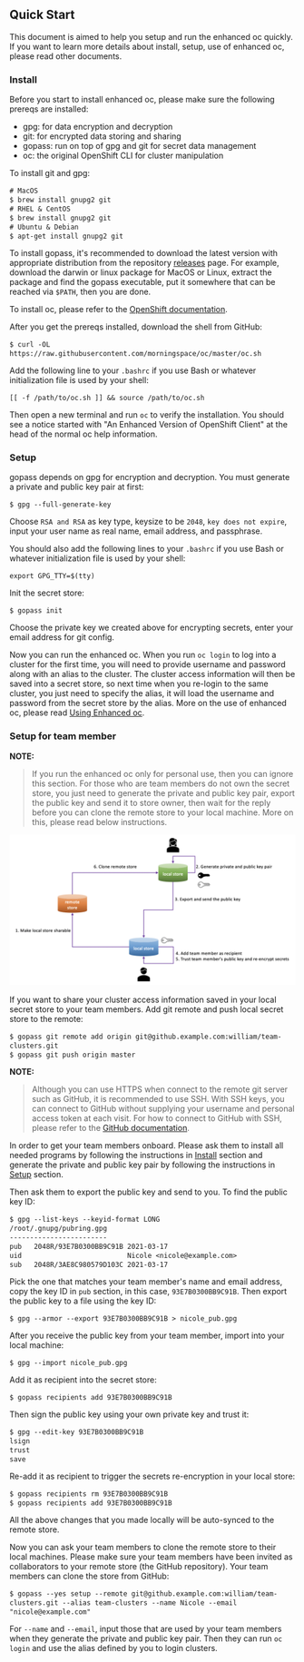 ## Quick Start

This document is aimed to help you setup and run the enhanced oc quickly. If you want to learn more details about install, setup, use of enhanced oc, please read other documents.

### Install

Before you start to install enhanced oc, please make sure the following prereqs are installed:
* gpg: for data encryption and decryption
* git: for encrypted data storing and sharing
* gopass: run on top of gpg and git for secret data management
* oc: the original OpenShift CLI for cluster manipulation

To install git and gpg:
```shell
# MacOS
$ brew install gnupg2 git
# RHEL & CentOS
$ brew install gnupg2 git
# Ubuntu & Debian
$ apt-get install gnupg2 git
```

To install gopass, it's recommended to download the latest version with appropriate distribution from the repository [releases](https://github.com/gopasspw/gopass/releases) page. For example, download the darwin or linux package for MacOS or Linux, extract the package and find the gopass executable, put it somewhere that can be reached via `$PATH`, then you are done.

To install oc, please refer to the [OpenShift documentation](https://docs.openshift.com/container-platform/latest/cli_reference/openshift_cli/getting-started-cli.html#installing-openshift-cli).

After you get the prereqs installed, download the shell from GitHub:
```shell
$ curl -OL https://raw.githubusercontent.com/morningspace/oc/master/oc.sh
```

Add the following line to your `.bashrc` if you use Bash or whatever initialization file is used by your shell:
```shell
[[ -f /path/to/oc.sh ]] && source /path/to/oc.sh
```

Then open a new terminal and run `oc` to verify the installation. You should see a notice started with "An Enhanced Version of OpenShift Client" at the head of the normal oc help information.

### Setup

gopass depends on gpg for encryption and decryption. You must generate a private and public key pair at first:
```shell
$ gpg --full-generate-key
```

Choose `RSA and RSA` as key type, keysize to be `2048`, `key does not expire`, input your user name as real name, email address, and passphrase.

You should also add the following lines to your `.bashrc` if you use Bash or whatever initialization file is used by your shell:
```shell
export GPG_TTY=$(tty)
```

Init the secret store:
```shell
$ gopass init
```

Choose the private key we created above for encrypting secrets, enter your email address for git config.

Now you can run the enhanced oc. When you run `oc login` to log into a cluster for the first time, you will need to provide username and password along with an alias to the cluster. The cluster access information will then be saved into a secret store, so next time when you re-login to the same cluster, you just need to specify the alias, it will load the username and password from the secret store by the alias. More on the use of enhanced oc, please read [Using Enhanced oc](using-enhanced-oc.md).

### Setup for team member

**NOTE:**

> If you run the enhanced oc only for personal use, then you can ignore this section. For those who are team members do not own the secret store, you just need to generate the private and public key pair, export the public key and send it to store owner, then wait for the reply before you can clone the remote store to your local machine. More on this, please read below instructions.

![](assets/team-sharing-qs.png)

If you want to share your cluster access information saved in your local secret store to your team members. Add git remote and push local secret store to the remote:
```shell
$ gopass git remote add origin git@github.example.com:william/team-clusters.git
$ gopass git push origin master
```

**NOTE:**

> Although you can use HTTPS when connect to the remote git server such as GitHub, it is recommended to use SSH. With SSH keys, you can connect to GitHub without supplying your username and personal access token at each visit. For how to connect to GitHub with SSH, please refer to the [GitHub documentation](https://docs.github.com/en/github/authenticating-to-github/connecting-to-github-with-ssh).

In order to get your team members onboard. Please ask them to install all needed programs by following the instructions in [Install](#Install) section and generate the private and public key pair by following the instructions in [Setup](#Setup) section.

Then ask them to export the public key and send to you. To find the public key ID:
```shell
$ gpg --list-keys --keyid-format LONG
/root/.gnupg/pubring.gpg
------------------------
pub   2048R/93E7B0300BB9C91B 2021-03-17
uid                          Nicole <nicole@example.com>
sub   2048R/3AE8C980579D103C 2021-03-17
```

Pick the one that matches your team member's name and email address, copy the key ID in `pub` section, in this case, `93E7B0300BB9C91B`. Then export the public key to a file using the key ID:
```shell
$ gpg --armor --export 93E7B0300BB9C91B > nicole_pub.gpg
```

After you receive the public key from your team member, import into your local machine:
```shell
$ gpg --import nicole_pub.gpg
```

Add it as recipient into the secret store:
```shell
$ gopass recipients add 93E7B0300BB9C91B
```

Then sign the public key using your own private key and trust it:
```shell
$ gpg --edit-key 93E7B0300BB9C91B
lsign
trust
save
```

Re-add it as recipient to trigger the secrets re-encryption in your local store:
```shell
$ gopass recipients rm 93E7B0300BB9C91B
$ gopass recipients add 93E7B0300BB9C91B
```

All the above changes that you made locally will be auto-synced to the remote store.

Now you can ask your team members to clone the remote store to their local machines. Please make sure your team members have been invited as collaborators to your remote store (the GitHub repository). Your team members can clone the store from GitHub:
```shell
$ gopass --yes setup --remote git@github.example.com:william/team-clusters.git --alias team-clusters --name Nicole --email "nicole@example.com"
```

For `--name` and `--email`, input those that are used by your team members when they generate the private and public key pair. Then they can run `oc login` and use the alias defined by you to login clusters.
